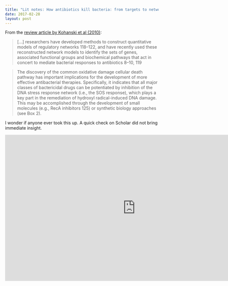 ```yaml
---
title: "Lit notes: How antibiotics kill bacteria: from targets to networks (2010)"
date: 2017-02-28
layout: post
---
```



From the [review article by Kohanski et al (2010)](https://www.ncbi.nlm.nih.gov/pmc/articles/PMC2896384/pdf/nihms210832.pdf):

> [...] researchers have developed methods to construct quantitative models of regulatory networks 
> 118–122, and have recently used these reconstructed network models to identify the sets of genes, 
> associated functional groups and biochemical pathways that act in concert to mediate bacterial 
> responses to antibiotics 8–10, 119

> The discovery of the common oxidative damage cellular death pathway has important
> implications for the development of more effective antibacterial therapies. Specifically, it
> indicates that all major classes of bactericidal drugs can be potentiated by inhibition of the
> DNA stress response network (i.e., the SOS response), which plays a key part in the remediation
> of hydroxyl radical-induced DNA damage. This may be accomplished through the
> development of small molecules (e.g., RecA inhibitors 125) or synthetic biology approaches
> (see Box 2).

I wonder if anyone ever took this up. A quick check on Scholar did not bring immediate insight.

<iframe width='853' height='480' src='https://embed.coggle.it/diagram/WLXgrBiKogAB7V1r/3a50feaf238f42613f05f2c12f584c9e09d6203deeedc46268b20ed201c82a71' frameborder='0' allowfullscreen></iframe>
